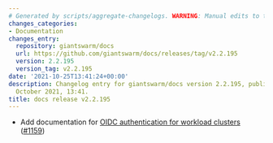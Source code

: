 ```yaml
---
# Generated by scripts/aggregate-changelogs. WARNING: Manual edits to this files will be overwritten.
changes_categories:
- Documentation
changes_entry:
  repository: giantswarm/docs
  url: https://github.com/giantswarm/docs/releases/tag/v2.2.195
  version: 2.2.195
  version_tag: v2.2.195
date: '2021-10-25T13:41:24+00:00'
description: Changelog entry for giantswarm/docs version 2.2.195, published on 25
  October 2021, 13:41.
title: docs release v2.2.195
---
```


- Add documentation for [OIDC authentication for workload clusters](https://docs.giantswarm.io/advanced/configure-dex-in-your-cluster/) ([#1159](https://github.com/giantswarm/docs/pull/1159))
